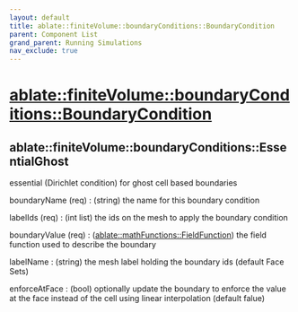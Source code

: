 ```yaml
---
layout: default
title: ablate::finiteVolume::boundaryConditions::BoundaryCondition
parent: Component List
grand_parent: Running Simulations
nav_exclude: true
---
```

# [ablate::finiteVolume::boundaryConditions::BoundaryCondition](./ablate::finiteVolume::boundaryConditions::BoundaryCondition.html)
## ablate::finiteVolume::boundaryConditions::EssentialGhost
essential (Dirichlet condition) for ghost cell based boundaries

boundaryName (req) 
: (string) the name for this boundary condition

labelIds (req) 
: (int list) the ids on the mesh to apply the boundary condition

boundaryValue (req) 
: ([ablate::mathFunctions::FieldFunction](./ablate::mathFunctions::FieldFunction.html)) the field function used to describe the boundary

labelName
: (string) the mesh label holding the boundary ids (default Face Sets)

enforceAtFace
: (bool) optionally update the boundary to enforce the value at the face instead of the cell using linear interpolation (default falue)


